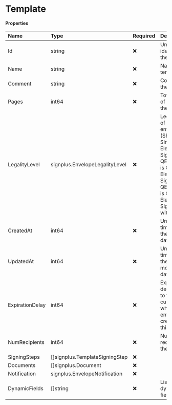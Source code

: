 # Template

**Properties**

| Name            | Type                           | Required | Description                                                                                                                                                             |
| :-------------- | :----------------------------- | :------- | :---------------------------------------------------------------------------------------------------------------------------------------------------------------------- |
| Id              | string                         | ❌       | Unique identifier of the template                                                                                                                                       |
| Name            | string                         | ❌       | Name of the template                                                                                                                                                    |
| Comment         | string                         | ❌       | Comment for the template                                                                                                                                                |
| Pages           | int64                          | ❌       | Total number of pages in the template                                                                                                                                   |
| LegalityLevel   | signplus.EnvelopeLegalityLevel | ❌       | Legal level of the envelope (SES is Simple Electronic Signature, QES_EIDAS is Qualified Electronic Signature, QES_ZERTES is Qualified Electronic Signature with Zertes) |
| CreatedAt       | int64                          | ❌       | Unix timestamp of the creation date                                                                                                                                     |
| UpdatedAt       | int64                          | ❌       | Unix timestamp of the last modification date                                                                                                                            |
| ExpirationDelay | int64                          | ❌       | Expiration delay added to the current time when an envelope is created from this template                                                                               |
| NumRecipients   | int64                          | ❌       | Number of recipients in the envelope                                                                                                                                    |
| SigningSteps    | []signplus.TemplateSigningStep | ❌       |                                                                                                                                                                         |
| Documents       | []signplus.Document            | ❌       |                                                                                                                                                                         |
| Notification    | signplus.EnvelopeNotification  | ❌       |                                                                                                                                                                         |
| DynamicFields   | []string                       | ❌       | List of dynamic fields                                                                                                                                                  |
